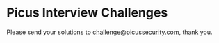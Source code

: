 # Picus Interview Challenges

Please send your solutions to challenge@picussecurity.com, thank you.
